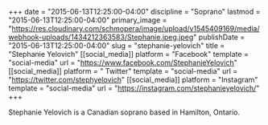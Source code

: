 +++
date = "2015-06-13T12:25:00-04:00"
discipline = "Soprano"
lastmod = "2015-06-13T12:25:00-04:00"
primary_image = "https://res.cloudinary.com/schmopera/image/upload/v1545409169/media/webhook-uploads/1434212363583/Stephanie.jpeg.jpeg"
publishDate = "2015-06-13T12:25:00-04:00"
slug = "stephanie-yelovich"
title = "Stephanie Yelovich"
[[social_media]]
platform = "Facebook"
template = "social-media"
url = "https://www.facebook.com/StephanieYelovich"
[[social_media]]
platform = " Twitter"
template = "social-media"
url = "https://twitter.com/stephyelovich"
[[social_media]]
platform = "Instagram"
template = "social-media"
url = "https://instagram.com/stephanieyelovich/"
+++

Stephanie Yelovich is a Canadian soprano based in Hamilton, Ontario. 
